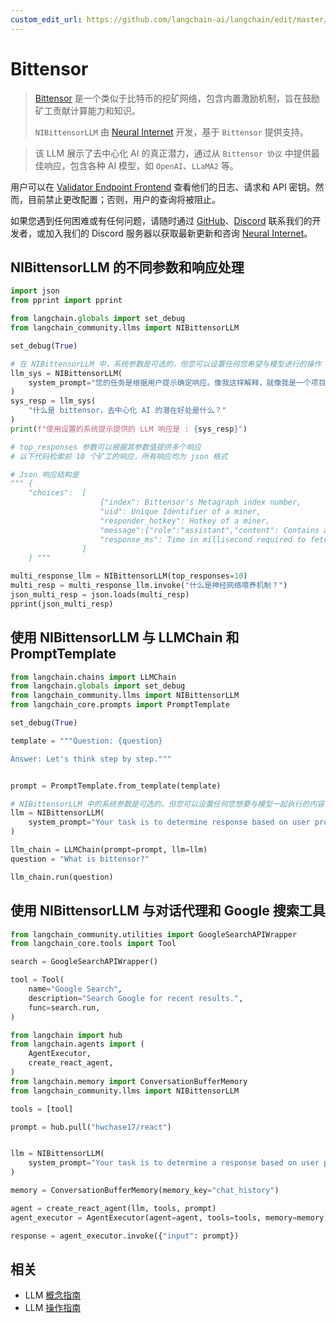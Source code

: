 ```yaml
---
custom_edit_url: https://github.com/langchain-ai/langchain/edit/master/docs/docs/integrations/llms/bittensor.ipynb
---
```


# Bittensor

>[Bittensor](https://bittensor.com/) 是一个类似于比特币的挖矿网络，包含内置激励机制，旨在鼓励矿工贡献计算能力和知识。
>
>`NIBittensorLLM` 由 [Neural Internet](https://neuralinternet.ai/) 开发，基于 `Bittensor` 提供支持。

>该 LLM 展示了去中心化 AI 的真正潜力，通过从 `Bittensor 协议` 中提供最佳响应，包含各种 AI 模型，如 `OpenAI`、`LLaMA2` 等。

用户可以在 [Validator Endpoint Frontend](https://api.neuralinternet.ai/) 查看他们的日志、请求和 API 密钥。然而，目前禁止更改配置；否则，用户的查询将被阻止。

如果您遇到任何困难或有任何问题，请随时通过 [GitHub](https://github.com/Kunj-2206)、[Discord](https://discordapp.com/users/683542109248159777) 联系我们的开发者，或加入我们的 Discord 服务器以获取最新更新和咨询 [Neural Internet](https://discord.gg/neuralinternet)。

## NIBittensorLLM 的不同参数和响应处理

```python
import json
from pprint import pprint

from langchain.globals import set_debug
from langchain_community.llms import NIBittensorLLM

set_debug(True)

# 在 NIBittensorLLM 中，系统参数是可选的，但您可以设置任何您希望与模型进行的操作
llm_sys = NIBittensorLLM(
    system_prompt="您的任务是根据用户提示确定响应。像我这样解释，就像我是一个项目的技术负责人"
)
sys_resp = llm_sys(
    "什么是 bittensor，去中心化 AI 的潜在好处是什么？"
)
print(f"使用设置的系统提示提供的 LLM 响应是 : {sys_resp}")

# top_responses 参数可以根据其参数值提供多个响应
# 以下代码检索前 10 个矿工的响应，所有响应均为 json 格式

# Json 响应结构是
""" {
    "choices":  [
                    {"index": Bittensor's Metagraph index number,
                    "uid": Unique Identifier of a miner,
                    "responder_hotkey": Hotkey of a miner,
                    "message":{"role":"assistant","content": Contains actual response},
                    "response_ms": Time in millisecond required to fetch response from a miner} 
                ]
    } """

multi_response_llm = NIBittensorLLM(top_responses=10)
multi_resp = multi_response_llm.invoke("什么是神经网络喂养机制？")
json_multi_resp = json.loads(multi_resp)
pprint(json_multi_resp)
```

## 使用 NIBittensorLLM 与 LLMChain 和 PromptTemplate

```python
from langchain.chains import LLMChain
from langchain.globals import set_debug
from langchain_community.llms import NIBittensorLLM
from langchain_core.prompts import PromptTemplate

set_debug(True)

template = """Question: {question}

Answer: Let's think step by step."""


prompt = PromptTemplate.from_template(template)

# NIBittensorLLM 中的系统参数是可选的，但您可以设置任何您想要与模型一起执行的内容
llm = NIBittensorLLM(
    system_prompt="Your task is to determine response based on user prompt."
)

llm_chain = LLMChain(prompt=prompt, llm=llm)
question = "What is bittensor?"

llm_chain.run(question)
```

## 使用 NIBittensorLLM 与对话代理和 Google 搜索工具

```python
from langchain_community.utilities import GoogleSearchAPIWrapper
from langchain_core.tools import Tool

search = GoogleSearchAPIWrapper()

tool = Tool(
    name="Google Search",
    description="Search Google for recent results.",
    func=search.run,
)
```

```python
from langchain import hub
from langchain.agents import (
    AgentExecutor,
    create_react_agent,
)
from langchain.memory import ConversationBufferMemory
from langchain_community.llms import NIBittensorLLM

tools = [tool]

prompt = hub.pull("hwchase17/react")


llm = NIBittensorLLM(
    system_prompt="Your task is to determine a response based on user prompt"
)

memory = ConversationBufferMemory(memory_key="chat_history")

agent = create_react_agent(llm, tools, prompt)
agent_executor = AgentExecutor(agent=agent, tools=tools, memory=memory)

response = agent_executor.invoke({"input": prompt})
```

## 相关

- LLM [概念指南](/docs/concepts/#llms)
- LLM [操作指南](/docs/how_to/#llms)
